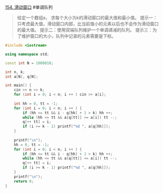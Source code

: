 [154. 滑动窗口](https://www.acwing.com/problem/content/156/)
#单调队列 
>给定一个数组a， 求每个大小为k的滑动窗口的最大值和最小值。
>提示一：只考虑最大值，滑动窗口内部，比当前值小的元素以后也不会作为滑动窗口的最大值。
>提示二：使用双端队列维护一个单调递减的队列。
>提示三：为了维护窗口的大小，队列中记录的元素需要是下标。

~~~c++
#include <iostream>

using namespace std; 

const int N = 1000010; 

int n, k;
int a[N], q[N]; 

int main() {
    cin >> n >> k; 
    for (int i = 0; i < n; i ++ ) cin >> a[i]; 
    
    int hh = 0, tt = -1; 
    for (int i = 0; i < n; i ++ ) {
        if (hh <= tt && i - q[hh] + 1 > k) hh ++;
        while (hh <= tt && a[q[tt]] >= a[i]) tt --;
        q[++ tt] = i; 
        if (i >= k - 1) printf("%d ", a[q[hh]]); 
    }
    
    printf("\n"); 
    hh = 0, tt = -1; 
    for (int i = 0; i < n; i ++ ) {
        if (hh <= tt && i - q[hh] + 1 > k) hh ++; 
        while (hh <= tt && a[q[tt]] <= a[i]) tt --;
        q[++ tt] = i; 
        if (i >= k - 1) printf("%d ", a[q[hh]]); 
    }
    printf("\n"); 
    return 0; 
}
~~~